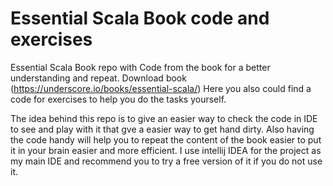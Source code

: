 # Essential Scala Book code and exercises
Essential Scala Book repo with Code from the book for a better understanding and repeat. 
Download book (https://underscore.io/books/essential-scala/)
Here you also could find a code for exercises to help you do the tasks yourself.

The idea behind this repo is to give an easier way to check the code in IDE 
to see and play with it that gve a easier way to get hand dirty.
Also having the code handy will help you to repeat the content of the book easier to put it 
in your brain easier and more efficient.
I use intellij IDEA for the project as my main IDE and recommend you to try a free version of it if you do not use it. 